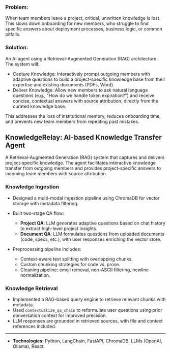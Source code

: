 ### **Problem:**
When team members leave a project, critical, unwritten knowledge is lost. This slows down onboarding for new members, who struggle to find specific answers about deployment processes, business logic, or common pitfalls.

### **Solution:**

An AI agent using a Retrieval-Augmented Generation (RAG) architecture. The system will:

* Capture Knowledge: Interactively prompt outgoing members with adaptive questions to build a project-specific knowledge base from their expertise and existing documents (PDFs, Word).
* Deliver Knowledge: Allow new members to ask natural language questions (e.g., "How do we handle token expiration?") and receive concise, contextual answers with source attribution, directly from the curated knowledge base.

This addresses the loss of institutional memory, reduces onboarding time, and prevents new team members from repeating past mistakes.


## **KnowledgeRelay: AI-based Knowledge Transfer Agent**

A Retrieval-Augmented Generation (RAG) system that captures and delivers project-specific knowledge. The agent facilitates interactive knowledge transfer from outgoing members and provides project-specific answers to incoming team members with source attribution.

### Knowledge Ingestion

* Designed a multi-modal ingestion pipeline using ChromaDB for vector storage with metadata filtering.
* Built two-stage QA flow:

  * **Project QA**: LLM generates adaptive questions based on chat history to extract high-level project insights.
  * **Document QA**: LLM formulates questions from uploaded documents (code, specs, etc.), with user responses enriching the vector store.
* Preprocessing pipeline includes:

  * Context-aware text splitting with overlapping chunks.
  * Custom chunking strategies for code vs. prose.
  * Cleaning pipeline: emoji removal, non-ASCII filtering, newline normalization.


### Knowledge Retrieval

* Implemented a RAG-based query engine to retrieve relevant chunks with metadata.
* Used `contextualize_qa_chain` to reformulate user questions using prior conversation context for improved precision.
* LLM responses are grounded in retrieved sources, with file and context references included.

---

* **Technologies:** Python, LangChain, FastAPI, ChromaDB, LLMs (OpenAI, Ollama), React.
